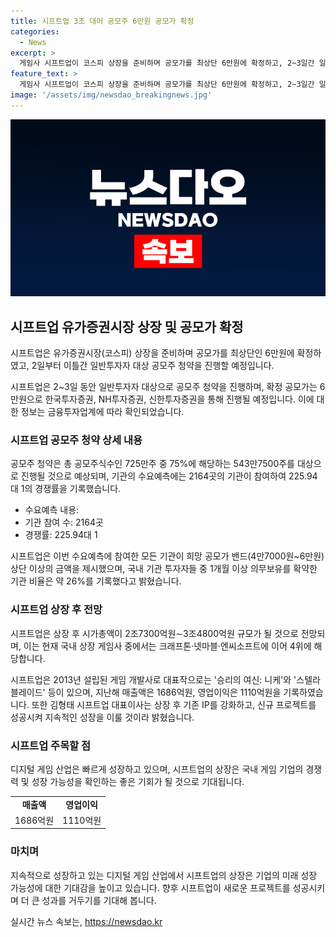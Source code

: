 ```yaml
---
title: 시프트업 3조 대어 공모주 6만원 공모가 확정
categories:
  - News
excerpt: >
  게임사 시프트업이 코스피 상장을 준비하며 공모가를 최상단 6만원에 확정하고, 2~3일간 일반투자자 대상 공모주 청약을 진행한다. 기관들의 수요예측은 상단 이상 금액을 제시하며, 국내 기관 투자자 중 1개월 이상 의무보유를 확약한 기관 비율은 약 26%이다. 대표작으로는 승리의 여신: 니케와 스텔라 블레이드가 있으며, 상장 후에도 기존 IP를 강화하고 신규 프로젝트를 통해 지속 성장할 계획이다.
feature_text: >
  게임사 시프트업이 코스피 상장을 준비하며 공모가를 최상단 6만원에 확정하고, 2~3일간 일반투자자 대상 공모주 청약을 진행한다. 기관들의 수요예측은 상단 이상 금액을 제시하며, 국내 기관 투자자 중 1개월 이상 의무보유를 확약한 기관 비율은 약 26%이다. 대표작으로는 승리의 여신: 니케와 스텔라 블레이드가 있으며, 상장 후에도 기존 IP를 강화하고 신규 프로젝트를 통해 지속 성장할 계획이다.
image: '/assets/img/newsdao_breakingnews.jpg'
---
```


<p><img src="/assets/img/newsdao_breakingnews.jpg" alt="koreaapp 속보" /></p>

<h2 data-ke-size="size26">시프트업 유가증권시장 상장 및 공모가 확정</h2>

<p>시프트업은 유가증권시장(코스피) 상장을 준비하며 공모가를 최상단인 6만원에 확정하였고, 2일부터 이틀간 일반투자자 대상 공모주 청약을 진행할 예정입니다.</p>

<p data-ke-size="size16">시프트업은 2~3일 동안 일반투자자 대상으로 공모주 청약을 진행하며, 확정 공모가는 6만원으로 한국투자증권, NH투자증권, 신한투자증권을 통해 진행될 예정입니다. 이에 대한 정보는 금융투자업계에 따라 확인되었습니다.</p>

<h3>시프트업 공모주 청약 상세 내용</h3>

<p>공모주 청약은 총 공모주식수인 725만주 중 75%에 해당하는 543만7500주를 대상으로 진행될 것으로 예상되며, 기관의 수요예측에는 2164곳의 기관이 참여하여 225.94대 1의 경쟁률을 기록했습니다.</p>

<ul>
  <li>수요예측 내용:</li>
  <li>기관 참여 수: 2164곳</li>
  <li>경쟁률: 225.94대 1</li>
</ul>

<p>시프트업은 이번 수요예측에 참여한 모든 기관이 희망 공모가 밴드(4만7000원~6만원) 상단 이상의 금액을 제시했으며, 국내 기관 투자자들 중 1개월 이상 의무보유를 확약한 기관 비율은 약 26%를 기록했다고 밝혔습니다.</p>

<h3>시프트업 상장 후 전망</h3>

<p>시프트업은 상장 후 시가총액이 2조7300억원∼3조4800억원 규모가 될 것으로 전망되며, 이는 현재 국내 상장 게임사 중에서는 크래프톤·넷마블·엔씨소프트에 이어 4위에 해당합니다.</p>

<p data-ke-size="size16">시프트업은 2013년 설립된 게임 개발사로 대표작으로는 '승리의 여신: 니케'와 '스텔라 블레이드' 등이 있으며, 지난해 매출액은 1686억원, 영업이익은 1110억원을 기록하였습니다. 또한 김형태 시프트업 대표이사는 상장 후 기존 IP를 강화하고, 신규 프로젝트를 성공시켜 지속적인 성장을 이룰 것이라 밝혔습니다.</p>

<h3>시프트업 주목할 점</h3>

<p>디지털 게임 산업은 빠르게 성장하고 있으며, 시프트업의 상장은 국내 게임 기업의 경쟁력 및 성장 가능성을 확인하는 좋은 기회가 될 것으로 기대됩니다.</p>

<table>
  <tr>
    <td style="text-align: center; height: 17px;"><b>매출액</b></td>
    <td style="text-align: center; height: 17px;"><b>영업이익</b></td>
  </tr>
  <tr>
    <td style="text-align: center; height: 17px;">1686억원</td>
    <td style="text-align: center; height: 17px;">1110억원</td>
  </tr>
</table>

<h3>마치며</h3>

<p>지속적으로 성장하고 있는 디지털 게임 산업에서 시프트업의 상장은 기업의 미래 성장 가능성에 대한 기대감을 높이고 있습니다. 향후 시프트업이 새로운 프로젝트를 성공시키며 더 큰 성과를 거두기를 기대해 봅니다.</p>
실시간 뉴스 속보는, <a href="https://newsdao.kr" rel="dofollow">https://newsdao.kr</a>


